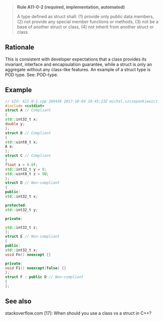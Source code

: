 > **Rule A11-0-2 (required, implementation, automated)**
>
> A type defined as struct shall: (1) provide only public data members, (2)
> not provide any special member functions or methods, (3) not be a base of
> another struct or class, (4) not inherit from another struct or class.

## Rationale

This is consistent with developer expectations that a class provides its invariant,
interface and encapsulation guarantee, while a struct is only an aggregate without
any class-like features.
An example of a struct type is POD type.
See: POD-type.

## Example

```cpp
// $Id: A11-0-2.cpp 289436 2017-10-04 10:45:23Z michal.szczepankiewicz $
#include <cstdint>
struct A // Compliant
{
std::int32_t x;
double y;
};
struct B // Compliant
{
std::uint8_t x;
A a;
};
struct C // Compliant
{
float x = 0.0f;
std::int32_t y = 0;
std::uint8_t z = 0U;
};
struct D // Non-compliant
{
public:
std::int32_t x;

protected:
std::int32_t y;

private:

std::int32_t z;
};
struct E // Non-compliant
{
public:
std::int32_t x;
void Fn() noexcept {}

private:
void F1() noexcept(false) {}
};
struct F : public D // Non-compliant
{
};

```

## See also

stackoverflow.com [17]: When should you use a class vs a struct in C++?
